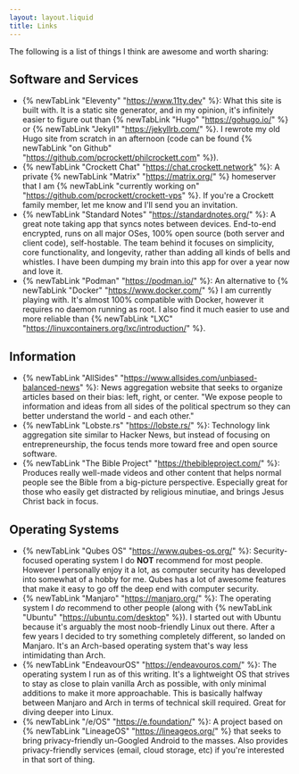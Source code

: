 ```yaml
---
layout: layout.liquid
title: Links
---
```


The following is a list of things I think are awesome and worth sharing:

## Software and Services

* {% newTabLink "Eleventy" "https://www.11ty.dev" %}: What this site is built with. It is a static site generator, and in my opinion, it's infinitely easier to figure out than {% newTabLink "Hugo" "https://gohugo.io/" %} or {% newTabLink "Jekyll" "https://jekyllrb.com/" %}. I rewrote my old Hugo site from scratch in an afternoon (code can be found {% newTabLink "on Github" "https://github.com/pcrockett/philcrockett.com" %}).
* {% newTabLink "Crockett Chat" "https://chat.crockett.network" %}: A private {% newTabLink "Matrix" "https://matrix.org/" %} homeserver that I am {% newTabLink "currently working on" "https://github.com/pcrockett/crockett-vps" %}. If you're a Crockett family member, let me know and I'll send you an invitation.
* {% newTabLink "Standard Notes" "https://standardnotes.org/" %}: A great note taking app that syncs notes between devices. End-to-end encrypted, runs on all major OSes, 100% open source (both server and client code), self-hostable. The team behind it focuses on simplicity, core functionality, and longevity, rather than adding all kinds of bells and whistles. I have been dumping my brain into this app for over a year now and love it.
* {% newTabLink "Podman" "https://podman.io/" %}: An alternative to {% newTabLink "Docker" "https://www.docker.com/" %} I am currently playing with. It's almost 100% compatible with Docker, however it requires no daemon running as root. I also find it much easier to use and more reliable than {% newTabLink "LXC" "https://linuxcontainers.org/lxc/introduction/" %}.

## Information

* {% newTabLink "AllSides" "https://www.allsides.com/unbiased-balanced-news" %}: News aggregation website that seeks to organize articles based on their bias: left, right, or center. "We expose people to information and ideas from all sides of the political spectrum so they can better understand the world - and each other."
* {% newTabLink "Lobste.rs" "https://lobste.rs/" %}: Technology link aggregation site similar to Hacker News, but instead of focusing on entrepreneurship, the focus tends more toward free and open source software.
* {% newTabLink "The Bible Project" "https://thebibleproject.com/" %}: Produces really well-made videos and other content that helps normal people see the Bible from a big-picture perspective. Especially great for those who easily get distracted by religious minutiae, and brings Jesus Christ back in focus.

## Operating Systems

* {% newTabLink "Qubes OS" "https://www.qubes-os.org/" %}: Security-focused operating system I do **NOT** recommend for most people. However I personally enjoy it a lot, as computer security has developed into somewhat of a hobby for me. Qubes has a lot of awesome features that make it easy to go off the deep end with computer security.
* {% newTabLink "Manjaro" "https://manjaro.org/" %}: The operating system I _do_ recommend to other people (along with {% newTabLink "Ubuntu" "https://ubuntu.com/desktop" %}). I started out with Ubuntu because it's arguably the most noob-friendly Linux out there. After a few years I decided to try something completely different, so landed on Manjaro. It's an Arch-based operating system that's way less intimidating than Arch.
* {% newTabLink "EndeavourOS" "https://endeavouros.com/" %}: The operating system I run as of this writing. It's a lightweight OS that strives to stay as close to plain vanilla Arch as possible, with only minimal additions to make it more approachable. This is basically halfway between Manjaro and Arch in terms of technical skill required. Great for diving deeper into Linux.
* {% newTabLink "/e/OS" "https://e.foundation/" %}: A project based on {% newTabLink "LineageOS" "https://lineageos.org/" %} that seeks to bring privacy-friendly un-Googled Android to the masses. Also provides privacy-friendly services (email, cloud storage, etc) if you're interested in that sort of thing.
